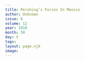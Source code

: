 ```yaml
---
title: Pershing’s Forces In Mexico
author: Unknown
issue: 6
volume: 12
year: 1916
month: 50
day: V
tags:
layout: page.njk
image:
---
```


